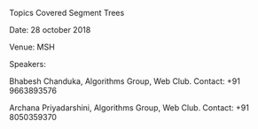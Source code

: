 
Topics Covered
Segment Trees 


Date: 28 october 2018

Venue: MSH

Speakers:

Bhabesh Chanduka, Algorithms Group, Web Club. 
Contact: +91 9663893576

Archana Priyadarshini, Algorithms Group, Web Club. 
Contact: +91 8050359370